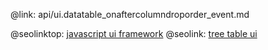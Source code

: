 @link: api/ui.datatable_onaftercolumndroporder_event.md

@seolinktop: [javascript ui framework](https://webix.com)
@seolink: [tree table ui](https://webix.com/widget/treetable/)